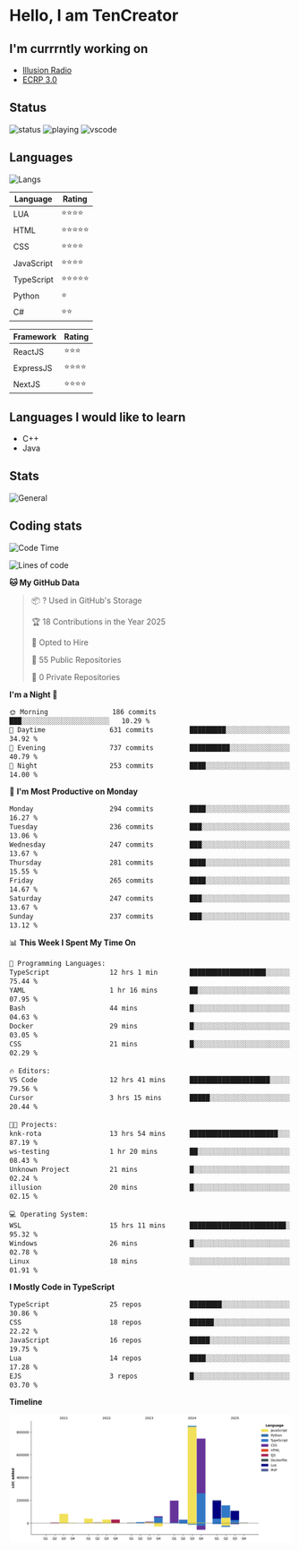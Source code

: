 # Hello, I am TenCreator

## I'm currrntly working on
- [Illusion Radio](https://illusionradio.co.uk/)
- [ECRP 3.0](http://github.com/Emerald-Coast-Roleplay/)

## Status
![status](https://api.statusbadges.me/badge/status/518334475038359555?simple=true&style=for-the-badge)
![playing](https://api.statusbadges.me/badge/playing/518334475038359555?style=for-the-badge)
![vscode](https://api.statusbadges.me/badge/vscode/518334475038359555?style=for-the-badge)

## Languages
![Langs](https://github-readme-stats.vercel.app/api/top-langs/?username=tencreator&layout=compact&theme=radical)


|Language|Rating|
|--------|------|
|LUA|⭐️⭐️⭐️⭐️|
|HTML|⭐️⭐️⭐️⭐️⭐️|
|CSS|⭐️⭐️⭐️⭐️|
|JavaScript|⭐️⭐️⭐️⭐️|
|TypeScript|⭐️⭐️⭐️⭐️⭐️|
|Python|⭐️|
|C#|⭐️⭐️ |

|Framework|Rating|
|--------|------|
|ReactJS|⭐️⭐️⭐|
|ExpressJS|⭐️⭐️⭐️⭐️|
|NextJS|⭐️⭐️⭐⭐️|

## Languages I would like to learn
- C++
- Java

## Stats
![General](https://github-readme-stats.vercel.app/api?username=tencreator&show_icons=true&theme=radical)

## Coding stats

<!--START_SECTION:waka-->
![Code Time](http://img.shields.io/badge/Code%20Time-385%20hrs%2030%20mins-blue)

![Lines of code](https://img.shields.io/badge/From%20Hello%20World%20I%27ve%20Written-1.9%20million%20lines%20of%20code-blue)

**🐱 My GitHub Data** 

> 📦 ? Used in GitHub's Storage 
 > 
> 🏆 18 Contributions in the Year 2025
 > 
> 💼 Opted to Hire
 > 
> 📜 55 Public Repositories 
 > 
> 🔑 0 Private Repositories 
 > 
**I'm a Night 🦉** 

```text
🌞 Morning                186 commits         ███░░░░░░░░░░░░░░░░░░░░░░   10.29 % 
🌆 Daytime                631 commits         █████████░░░░░░░░░░░░░░░░   34.92 % 
🌃 Evening                737 commits         ██████████░░░░░░░░░░░░░░░   40.79 % 
🌙 Night                  253 commits         ████░░░░░░░░░░░░░░░░░░░░░   14.00 % 
```
📅 **I'm Most Productive on Monday** 

```text
Monday                   294 commits         ████░░░░░░░░░░░░░░░░░░░░░   16.27 % 
Tuesday                  236 commits         ███░░░░░░░░░░░░░░░░░░░░░░   13.06 % 
Wednesday                247 commits         ███░░░░░░░░░░░░░░░░░░░░░░   13.67 % 
Thursday                 281 commits         ████░░░░░░░░░░░░░░░░░░░░░   15.55 % 
Friday                   265 commits         ████░░░░░░░░░░░░░░░░░░░░░   14.67 % 
Saturday                 247 commits         ███░░░░░░░░░░░░░░░░░░░░░░   13.67 % 
Sunday                   237 commits         ███░░░░░░░░░░░░░░░░░░░░░░   13.12 % 
```


📊 **This Week I Spent My Time On** 

```text
💬 Programming Languages: 
TypeScript               12 hrs 1 min        ███████████████████░░░░░░   75.44 % 
YAML                     1 hr 16 mins        ██░░░░░░░░░░░░░░░░░░░░░░░   07.95 % 
Bash                     44 mins             █░░░░░░░░░░░░░░░░░░░░░░░░   04.63 % 
Docker                   29 mins             █░░░░░░░░░░░░░░░░░░░░░░░░   03.05 % 
CSS                      21 mins             █░░░░░░░░░░░░░░░░░░░░░░░░   02.29 % 

🔥 Editors: 
VS Code                  12 hrs 41 mins      ████████████████████░░░░░   79.56 % 
Cursor                   3 hrs 15 mins       █████░░░░░░░░░░░░░░░░░░░░   20.44 % 

🐱‍💻 Projects: 
knk-rota                 13 hrs 54 mins      ██████████████████████░░░   87.19 % 
ws-testing               1 hr 20 mins        ██░░░░░░░░░░░░░░░░░░░░░░░   08.43 % 
Unknown Project          21 mins             █░░░░░░░░░░░░░░░░░░░░░░░░   02.24 % 
illusion                 20 mins             █░░░░░░░░░░░░░░░░░░░░░░░░   02.15 % 

💻 Operating System: 
WSL                      15 hrs 11 mins      ████████████████████████░   95.32 % 
Windows                  26 mins             █░░░░░░░░░░░░░░░░░░░░░░░░   02.78 % 
Linux                    18 mins             ░░░░░░░░░░░░░░░░░░░░░░░░░   01.91 % 
```

**I Mostly Code in TypeScript** 

```text
TypeScript               25 repos            ████████░░░░░░░░░░░░░░░░░   30.86 % 
CSS                      18 repos            ██████░░░░░░░░░░░░░░░░░░░   22.22 % 
JavaScript               16 repos            █████░░░░░░░░░░░░░░░░░░░░   19.75 % 
Lua                      14 repos            ████░░░░░░░░░░░░░░░░░░░░░   17.28 % 
EJS                      3 repos             █░░░░░░░░░░░░░░░░░░░░░░░░   03.70 % 
```



**Timeline**

![Lines of Code chart](https://raw.githubusercontent.com/tencreator/tencreator/main/assets/bar_graph.png)


<!--END_SECTION:waka-->
